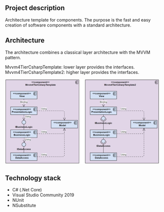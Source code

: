 

## Project description 

Architecture template for components. The purpose is the fast and easy creation of software components with a standard architecture.


## Architecture

The architecture combines a classical layer architecture with the MVVM pattern. 

Mvvm4TierCsharpTemplate: lower layer provides the interfaces.
Mvvm4TierCsharpTemplate2: higher layer provides the interfaces. 
 

![Architecture](GitHubResources/Mvvm4TierCsharpTemplates.png)  


## Technology stack

* C# (.Net Core)
* Visual Studio Community 2019
* NUnit
* NSubstitute
